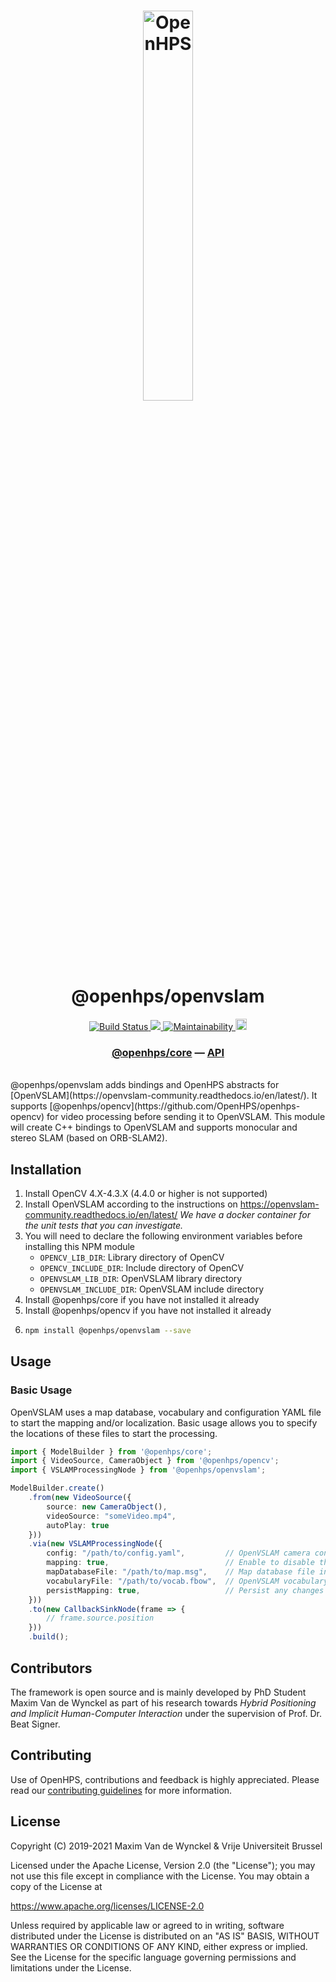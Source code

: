 <h1 align="center">
  <img alt="OpenHPS" src="https://openhps.org/images/logo_text-512.png" width="40%" /><br />
  @openhps/openvslam
</h1>
<p align="center">
    <a href="https://github.com/OpenHPS/openhps-openvslam/actions/workflows/main.yml" target="_blank">
        <img alt="Build Status" src="https://github.com/OpenHPS/openhps-openvslam/actions/workflows/main.yml/badge.svg">
    </a>
    <a href="https://codecov.io/gh/OpenHPS/openhps-openvslam">
        <img src="https://codecov.io/gh/OpenHPS/openhps-openvslam/branch/master/graph/badge.svg"/>
    </a>
    <a href="https://codeclimate.com/github/OpenHPS/openhps-openvslam/" target="_blank">
        <img alt="Maintainability" src="https://img.shields.io/codeclimate/maintainability/OpenHPS/openhps-openvslam">
    </a>
    <a href="https://badge.fury.io/js/@openhps%2Fopenvslam">
        <img src="https://badge.fury.io/js/@openhps%2Fopenvslam.svg" alt="npm version" height="18">
    </a>
</p>

<h3 align="center">
    <a href="https://github.com/OpenHPS/openhps-core">@openhps/core</a> &mdash; <a href="https://openhps.org/docs/openvslam">API</a>
</h3>

<br />
@openhps/openvslam adds bindings and OpenHPS abstracts for [OpenVSLAM](https://openvslam-community.readthedocs.io/en/latest/). It supports [@openhps/opencv](https://github.com/OpenHPS/openhps-opencv) for video processing before sending it to OpenVSLAM. This module will create C++ bindings to OpenVSLAM and supports monocular and stereo SLAM (based on ORB-SLAM2).

## Installation
1. Install OpenCV 4.X-4.3.X (4.4.0 or higher is not supported)
2. Install OpenVSLAM according to the instructions on https://openvslam-community.readthedocs.io/en/latest/
    *We have a docker container for the unit tests that you can investigate.*
3. You will need to declare the following environment variables before installing this NPM module
    - ```OPENCV_LIB_DIR```: Library directory of OpenCV
    - ```OPENCV_INCLUDE_DIR```: Include directory of OpenCV
    - ```OPENVSLAM_LIB_DIR```: OpenVSLAM library directory
    - ```OPENVSLAM_INCLUDE_DIR```: OpenVSLAM include directory
4. Install @openhps/core if you have not installed it already
5. Install @openhps/opencv if you have not installed it already
6.  ```bash
    npm install @openhps/openvslam --save
    ```

## Usage

### Basic Usage
OpenVSLAM uses a map database, vocabulary and configuration YAML file to start the mapping and/or localization. Basic usage
allows you to specify the locations of these files to start the processing.

```typescript
import { ModelBuilder } from '@openhps/core';
import { VideoSource, CameraObject } from '@openhps/opencv';
import { VSLAMProcessingNode } from '@openhps/openvslam';

ModelBuilder.create()
    .from(new VideoSource({
        source: new CameraObject(),
        videoSource: "someVideo.mp4",
        autoPlay: true
    }))
    .via(new VSLAMProcessingNode({
        config: "/path/to/config.yaml",         // OpenVSLAM camera configuration
        mapping: true,                          // Enable to disable the mapping
        mapDatabaseFile: "/path/to/map.msg",    // Map database file in MessagePack format
        vocabularyFile: "/path/to/vocab.fbow",  // OpenVSLAM vocabulary file
        persistMapping: true,                   // Persist any changes to the map data file
    }))
    .to(new CallbackSinkNode(frame => {
        // frame.source.position
    }))
    .build();
```

## Contributors
The framework is open source and is mainly developed by PhD Student Maxim Van de Wynckel as part of his research towards *Hybrid Positioning and Implicit Human-Computer Interaction* under the supervision of Prof. Dr. Beat Signer.

## Contributing
Use of OpenHPS, contributions and feedback is highly appreciated. Please read our [contributing guidelines](CONTRIBUTING.md) for more information.

## License
Copyright (C) 2019-2021 Maxim Van de Wynckel & Vrije Universiteit Brussel

Licensed under the Apache License, Version 2.0 (the "License"); you may not use this file except in compliance with the License. You may obtain a copy of the License at

https://www.apache.org/licenses/LICENSE-2.0

Unless required by applicable law or agreed to in writing, software distributed under the License is distributed on an "AS IS" BASIS, WITHOUT WARRANTIES OR CONDITIONS OF ANY KIND, either express or implied. See the License for the specific language governing permissions and limitations under the License.